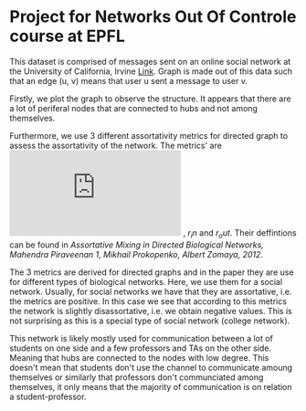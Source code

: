 # Project for Networks Out Of Controle course at EPFL

This dataset is comprised of messages sent on an online social network at the University of California, Irvine [Link](https://snap.stanford.edu/data/CollegeMsg.html). Graph is made out of this data such that an edge (u, v) means that user u sent a message to user v.

Firstly, we plot the graph to observe the structure. It appears that there are a lot of periferal nodes that are connected to hubs and not among themselves. 

Furthermore, we use 3 different assortativity metrics for directed graph to assess the assortativity of the network. The metrics' are ![equation](http://latex.codecogs.com/gif.latex?Concentration%3D%5Cr_in) , $r_in$ and $r_out$. Their deffintions can be found in *Assortative Mixing in Directed Biological Networks, Mahendra Piraveenan 1, Mikhail Prokopenko, Albert Zomaya, 2012*.

The 3 metrics are derived for directed graphs and in the paper they are use for different types of biological networks. Here, we use them for a social network. Usually, for social networks we have that they are assortative, i.e. the metrics are positive. In this case we see that according to this metrics the network is slightly disassortative, i.e. we obtain negative values. This is not surprising as this is a special type of social network (college network). 

This network is likely mostly used for communication between a lot of students on one side and a few professors and TAs on the other side. Meaning that hubs are connected to the nodes with low degree. This doesn't mean that students don't use the channel to communicate amoung themselves or similarly that professors don't communciated among themselves, it only means that the majority of communication is on relation a student-professor.    




